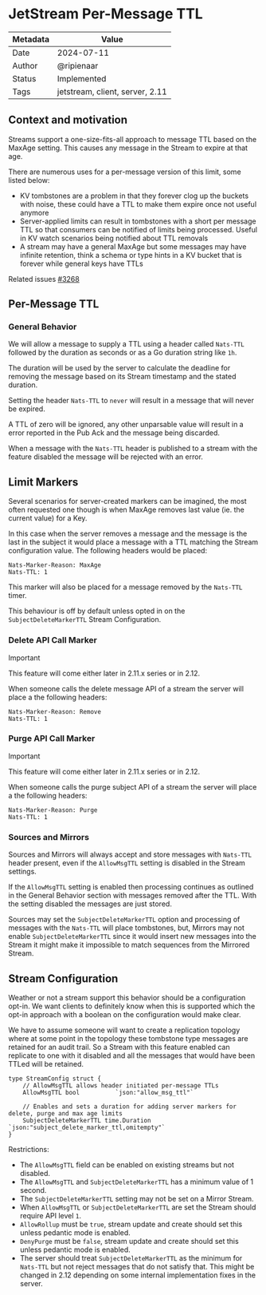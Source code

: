 # JetStream Per-Message TTL

| Metadata | Value                           |
|----------|---------------------------------|
| Date     | 2024-07-11                      |
| Author   | @ripienaar                      |
| Status   | Implemented                     |
| Tags     | jetstream, client, server, 2.11 |

## Context and motivation

Streams support a one-size-fits-all approach to message TTL based on the MaxAge setting. This causes any message in the Stream to expire at that age.

There are numerous uses for a per-message version of this limit, some listed below:

 * KV tombstones are a problem in that they forever clog up the buckets with noise, these could have a TTL to make them expire once not useful anymore
 * Server-applied limits can result in tombstones with a short per message TTL so that consumers can be notified of limits being processed. Useful in KV watch scenarios being notified about TTL removals
 * A stream may have a general MaxAge but some messages may have infinite retention, think a schema or type hints in a KV bucket that is forever while general keys have TTLs

Related issues [#3268](https://github.com/nats-io/nats-server/issues/3268)

## Per-Message TTL

### General Behavior

We will allow a message to supply a TTL using a header called `Nats-TTL` followed by the duration as seconds or as a Go duration string like `1h`.

The duration will be used by the server to calculate the deadline for removing the message based on its Stream timestamp and the stated duration.

Setting the header `Nats-TTL` to `never` will result in a message that will never be expired.

A TTL of zero will be ignored, any other unparsable value will result in a error reported in the Pub Ack and the message
being discarded.

When a message with the `Nats-TTL` header is published to a stream with the feature disabled the message will be rejected with an error.

## Limit Markers

Several scenarios for server-created markers can be imagined, the most often requested one though is when MaxAge removes last value (ie. the current value) for a Key.

In this case when the server removes a message and the message is the last in the subject it would place a message with a TTL matching the Stream configuration value.  The following headers would be placed:

```
Nats-Marker-Reason: MaxAge
Nats-TTL: 1
```

This marker will also be placed for a message removed by the `Nats-TTL` timer.

This behaviour is off by default unless opted in on the `SubjectDeleteMarkerTTL` Stream Configuration.

### Delete API Call Marker

> [!IMPORTANT]
> This feature will come either later in 2.11.x series or in 2.12.

When someone calls the delete message API of a stream the server will place a the following headers:

```
Nats-Marker-Reason: Remove
Nats-TTL: 1
```

### Purge API Call Marker

> [!IMPORTANT]
> This feature will come either later in 2.11.x series or in 2.12.


When someone calls the purge subject API of a stream the server will place a the following headers:

```
Nats-Marker-Reason: Purge
Nats-TTL: 1
```

### Sources and Mirrors

Sources and Mirrors will always accept and store messages with `Nats-TTL` header present, even if the `AllowMsgTTL` setting is disabled in the Stream settings.

If the `AllowMsgTTL` setting is enabled then processing continues as outlined in the General Behavior section with messages removed after the TTL. With the setting disabled the messages are just stored.

Sources may set the `SubjectDeleteMarkerTTL` option and processing of messages with the `Nats-TTL` will place tombstones, but, Mirrors may not enable `SubjectDeleteMarkerTTL` since it would insert new messages into the Stream it might make it impossible to match sequences from the Mirrored Stream.

## Stream Configuration

Weather or not a stream support this behavior should be a configuration opt-in. We want clients to definitely know when this is supported which the opt-in approach with a boolean on the configuration would make clear.

We have to assume someone will want to create a replication topology where at some point in the topology these tombstone type messages are retained for an audit trail. So a Stream with this feature enabled can replicate to one with it disabled and all the messages that would have been TTLed will be retained.

```golang
type StreamConfig struct {
	// AllowMsgTTL allows header initiated per-message TTLs
	AllowMsgTTL bool          `json:"allow_msg_ttl"`

	// Enables and sets a duration for adding server markers for delete, purge and max age limits
	SubjectDeleteMarkerTTL time.Duration `json:"subject_delete_marker_ttl,omitempty"`
}
```

Restrictions:

 * The `AllowMsgTTL` field can be enabled on existing streams but not disabled.
 * The `AllowMsgTTL` and `SubjectDeleteMarkerTTL` has a minimum value of 1 second.
 * The `SubjectDeleteMarkerTTL` setting may not be set on a Mirror Stream.
 * When  `AllowMsgTTL` or `SubjectDeleteMarkerTTL` are set the Stream should require API level `1`.
 * `AllowRollup` must be `true`, stream update and create should set this unless pedantic mode is enabled.
 * `DenyPurge` must be `false`, stream update and create should set this unless pedantic mode is enabled.
 * The server should treat `SubjectDeleteMarkerTTL` as the minimum for `Nats-TTL` but not reject messages that do not satisfy that. This might be changed in 2.12 depending on some internal implementation fixes in the server.

